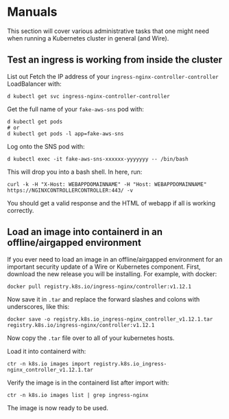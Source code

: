 # Manuals

This section will cover various administrative tasks that one might need when running a Kubernetes cluster in general (and Wire).

## Test an ingress is working from inside the cluster

List out
Fetch the IP address of your `ingress-nginx-controller-controller` LoadBalancer with:

```
d kubectl get svc ingress-nginx-controller-controller
```

Get the full name of your `fake-aws-sns` pod with:

```
d kubectl get pods
# or
d kubectl get pods -l app=fake-aws-sns
```

Log onto the SNS pod with:

```
d kubectl exec -it fake-aws-sns-xxxxxx-yyyyyyy -- /bin/bash
```

This will drop you into a bash shell. In here, run:

```
curl -k -H "X-Host: WEBAPPDOMAINNAME" -H "Host: WEBAPPDOMAINNAME" https://NGINXCONTROLLERCONTROLLER:443/ -v
```

You should get a valid response and the HTML of webapp if all is working correctly.

## Load an image into containerd in an offline/airgapped environment

If you ever need to load an image in an offline/airgapped environment for an important security update of a Wire or Kubernetes component. First, download the new release you will be installing. For example, with docker:

```
docker pull registry.k8s.io/ingress-nginx/controller:v1.12.1
```

Now save it in `.tar` and replace the forward slashes and colons with underscores, like this:

```
docker save -o registry.k8s.io_ingress-nginx_controller_v1.12.1.tar registry.k8s.io/ingress-nginx/controller:v1.12.1
```

Now copy the `.tar` file over to all of your kubernetes hosts.

Load it into containerd with:

```
ctr -n k8s.io images import registry.k8s.io_ingress-nginx_controller_v1.12.1.tar
```

Verify the image is in the containerd list after import with:

```
ctr -n k8s.io images list | grep ingress-nginx
```

The image is now ready to be used.
